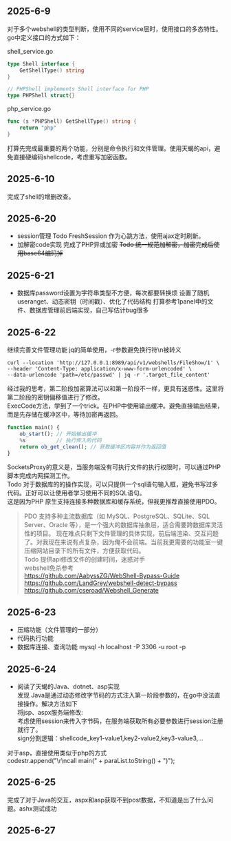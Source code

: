 
## 2025-6-9
对于多个webshell的类型判断，使用不同的service层时，使用接口的多态特性。go中定义接口的方式如下：

shell_service.go
```go
type Shell interface {
	GetShellType() string
}

// PHPShell implements Shell interface for PHP
type PHPShell struct{}
```

php_service.go
```go
func (s *PHPShell) GetShellType() string {
	return "php"
}
```

打算先完成最重要的两个功能，分别是命令执行和文件管理。使用天蝎的api，避免直接硬编码shellcode，考虑重写加密函数。

## 2025-6-10
完成了shell的增删改查。


## 2025-6-20
- session管理
Todo FreshSession 作为心跳方法，使用ajax定时刷新。
- 加解密code实现
完成了PHP异或加密
~~Todo 统一规范加解密，加密完成后使用base64编码掉~~

## 2025-6-21
- 数据库password设置为字符串类型不方便，每次都要转换烦
设置了随机useranget、动态密钥（时间戳）、优化了代码结构
打算参考1panel中的文件、数据库管理前后端实现，自己写估计bug很多


## 2025-6-22
继续完善文件管理功能
jq的简单使用，-r参数避免换行符\n被转义
```shell
curl --location 'http://127.0.0.1:8989/api/v1/webshells/FileShow/1' \
--header 'Content-Type: application/x-www-form-urlencoded' \
--data-urlencode 'path=/etc/passwd' | jq -r '.target_file_content'
```
经过我的思考，第二阶段加密算法可以和第一阶段不一样，更具有迷惑性。这里将第二阶段的密钥偏移值进行了修改。  
ExecCode方法，学到了一个trick。在PHP中使用输出缓冲。避免直接输出结果，而是先存储在缓冲区中，等待加密再返回。
```php
function main() {
	ob_start(); // 开始输出缓冲
	%s          // 执行传入的代码
	return ob_get_clean(); // 获取缓冲区内容并作为返回值
}
```
SocketsProxy的意义是，当服务端没有可执行文件的执行权限时，可以通过PHP脚本完成内网探测工作。  
Todo 对于数据库的的操作实现，可以只提供一个sql语句输入框，避免书写过多代码。正好可以让使用者学习使用不同的SQL语句。  
这是因为PHP 原生支持连接多种数据库和缓存系统，但我更推荐直接使用PDO。
> PDO 支持多种主流数据库（如 MySQL、PostgreSQL、SQLite、SQL Server、Oracle 等），是一个强大的数据库抽象层，适合需要跨数据库灵活性的项目。
现在难点只剩下文件管理的具体实现，前后端渲染、交互问题了。对我现在来说有点复杂，因为俺不会前端。当前我更需要的功能室一键压缩网站目录下的所有文件，方便获取代码。  
Todo 提供api修改文件的创建时间，迷惑对手  
webshell免杀参考  
https://github.com/AabyssZG/WebShell-Bypass-Guide  
https://github.com/LandGrey/webshell-detect-bypass  
https://github.com/cseroad/Webshell_Generate

## 2025-6-23
- 压缩功能（文件管理的一部分）
- 代码执行功能
- 数据库连接、查询功能
mysql -h localhost -P 3306 -u root -p

## 2025-6-24
- 阅读了天蝎的Java、dotnet、asp实现  
发现 Java是通过动态修改字节码的方式注入第一阶段参数的，在go中没法直接操作。解决方法如下  
将jsp、aspx服务端修改:  
考虑使用session来传入字节码，在服务端获取所有必要参数进行session注册就行了。  
sign分割逻辑：shellcode_key1-value1,key2-value2,key3-value3,...  

对于asp，直接使用类似于php的方式  
codestr.append("\r\ncall main(" + paraList.toString() + ")");  


## 2025-6-25
完成了对于Java的交互，aspx和asp获取不到post数据，不知道是出了什么问题。ashx测试成功

## 2025-6-27
